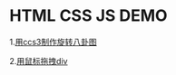 # HTML CSS JS DEMO
1.[用ccs3制作旋转八卦图](https://github.flysch.cn/BaGua/index.html)

2.[用鼠标拖拽div](https://github.flysch.cn/js-demo/index.html)


